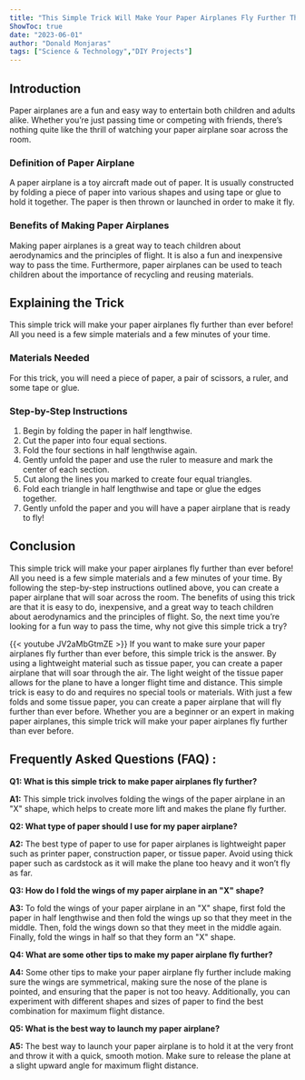 ```yaml
---
title: "This Simple Trick Will Make Your Paper Airplanes Fly Further Than Ever Before!"
ShowToc: true 
date: "2023-06-01"
author: "Donald Monjaras" 
tags: ["Science & Technology","DIY Projects"]
---
```

## Introduction

Paper airplanes are a fun and easy way to entertain both children and adults alike. Whether you’re just passing time or competing with friends, there’s nothing quite like the thrill of watching your paper airplane soar across the room. 

### Definition of Paper Airplane

A paper airplane is a toy aircraft made out of paper. It is usually constructed by folding a piece of paper into various shapes and using tape or glue to hold it together. The paper is then thrown or launched in order to make it fly.

### Benefits of Making Paper Airplanes

Making paper airplanes is a great way to teach children about aerodynamics and the principles of flight. It is also a fun and inexpensive way to pass the time. Furthermore, paper airplanes can be used to teach children about the importance of recycling and reusing materials.

## Explaining the Trick

This simple trick will make your paper airplanes fly further than ever before! All you need is a few simple materials and a few minutes of your time. 

### Materials Needed

For this trick, you will need a piece of paper, a pair of scissors, a ruler, and some tape or glue.

### Step-by-Step Instructions

1. Begin by folding the paper in half lengthwise.
2. Cut the paper into four equal sections.
3. Fold the four sections in half lengthwise again.
4. Gently unfold the paper and use the ruler to measure and mark the center of each section.
5. Cut along the lines you marked to create four equal triangles.
6. Fold each triangle in half lengthwise and tape or glue the edges together.
7. Gently unfold the paper and you will have a paper airplane that is ready to fly!

## Conclusion

This simple trick will make your paper airplanes fly further than ever before! All you need is a few simple materials and a few minutes of your time. By following the step-by-step instructions outlined above, you can create a paper airplane that will soar across the room. The benefits of using this trick are that it is easy to do, inexpensive, and a great way to teach children about aerodynamics and the principles of flight. So, the next time you’re looking for a fun way to pass the time, why not give this simple trick a try?

{{< youtube JV2aMbGtmZE >}} 
If you want to make sure your paper airplanes fly further than ever before, this simple trick is the answer. By using a lightweight material such as tissue paper, you can create a paper airplane that will soar through the air. The light weight of the tissue paper allows for the plane to have a longer flight time and distance. This simple trick is easy to do and requires no special tools or materials. With just a few folds and some tissue paper, you can create a paper airplane that will fly further than ever before. Whether you are a beginner or an expert in making paper airplanes, this simple trick will make your paper airplanes fly further than ever before.

## Frequently Asked Questions (FAQ) :
**Q1: What is this simple trick to make paper airplanes fly further?**

**A1:** This simple trick involves folding the wings of the paper airplane in an "X" shape, which helps to create more lift and makes the plane fly further. 

**Q2: What type of paper should I use for my paper airplane?**

**A2:** The best type of paper to use for paper airplanes is lightweight paper such as printer paper, construction paper, or tissue paper. Avoid using thick paper such as cardstock as it will make the plane too heavy and it won’t fly as far. 

**Q3: How do I fold the wings of my paper airplane in an "X" shape?**

**A3:** To fold the wings of your paper airplane in an "X" shape, first fold the paper in half lengthwise and then fold the wings up so that they meet in the middle. Then, fold the wings down so that they meet in the middle again. Finally, fold the wings in half so that they form an "X" shape. 

**Q4: What are some other tips to make my paper airplane fly further?**

**A4:** Some other tips to make your paper airplane fly further include making sure the wings are symmetrical, making sure the nose of the plane is pointed, and ensuring that the paper is not too heavy. Additionally, you can experiment with different shapes and sizes of paper to find the best combination for maximum flight distance. 

**Q5: What is the best way to launch my paper airplane?**

**A5:** The best way to launch your paper airplane is to hold it at the very front and throw it with a quick, smooth motion. Make sure to release the plane at a slight upward angle for maximum flight distance.





